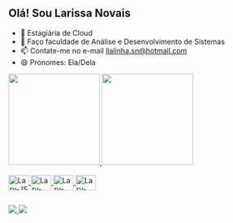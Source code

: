  ## Olá! Sou Larissa Novais

- 🔭 Estagiária de Cloud
- 🌱 Faço faculdade de Análise e Desenvolvimento de Sistemas
- 📫 Contate-me no e-mail llalinha.sn@hotmail.com
- 😄 Pronomes: Ela/Dela

<div>
  <a href="http://github.com/NovaisLary">
  <img height="180em" src="https://github-readme-stats.vercel.app/api?username=NovaisLary&show_icons=true&theme=synthwave&include_all_commits=true&count_private=true"/>
  <img height="180em" src="https://github-readme-stats.vercel.app/api/top-langs/?username=NovaisLary&layout=compact&langs_count=16&theme=synthwave"/>
</div>

<div style="display:inline_block"><br>
  <img align="center" alt="Lary-JS" height="30" width="40" src="https://cdn.jsdelivr.net/gh/devicons/devicon/icons/javascript/javascript-original.svg"/>
  <img align="center" alt="Lary-CSS" height="30" width="40" src="https://cdn.jsdelivr.net/gh/devicons/devicon/icons/css3/css3-original.svg"/>
  <img align="center" alt="Lary-HTML" height="30" width="40" src="https://cdn.jsdelivr.net/gh/devicons/devicon/icons/html5/html5-original.svg"/>
  <img align="center" alt="Lary-bootStrap" height="30" width="40" src="https://cdn.jsdelivr.net/gh/devicons/devicon/icons/bootstrap/bootstrap-original.svg"/>
</div>

##

<div>
 <a href="https://www.instagram.com/novaislary/" target="_blank"> <img src="https://img.shields.io/badge/Instagram-E4405F?style=for-the-badge&logo=instagram&logoColor=white" target="_blank"> </a>
 <a href="https://www.linkedin.com/in/larissa-sant-ana/" target="_blank"> <img src="https://img.shields.io/badge/-LinkedIn-%230077B5?style=for-the-badge&logo=LinkedIn&logocolor=white" target="_blank"> </a>
 
</div>



